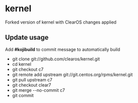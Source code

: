 # kernel

Forked version of kernel with ClearOS changes applied

## Update usage
  Add __#kojibuild__ to commit message to automatically build

* git clone git://github.com/clearos/kernel.git
* cd kernel
* git checkout c7
* git remote add upstream git://git.centos.org/rpms/kernel.git
* git pull upstream c7
* git checkout clear7
* git merge --no-commit c7
* git commit
